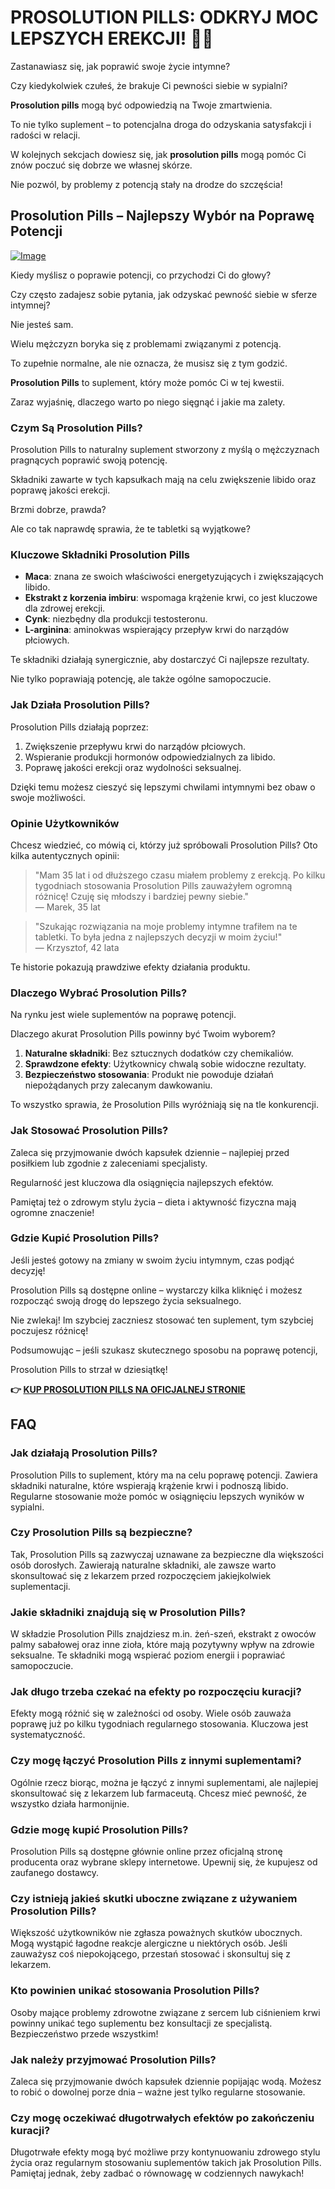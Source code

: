 # PROSOLUTION PILLS: ODKRYJ MOC LEPSZYCH EREKCJI! 💪✨

Zastanawiasz się, jak poprawić swoje życie intymne? 

Czy kiedykolwiek czułeś, że brakuje Ci pewności siebie w sypialni? 

**Prosolution pills** mogą być odpowiedzią na Twoje zmartwienia. 

To nie tylko suplement – to potencjalna droga do odzyskania satysfakcji i radości w relacji. 

W kolejnych sekcjach dowiesz się, jak **prosolution pills** mogą pomóc Ci znów poczuć się dobrze we własnej skórze. 

Nie pozwól, by problemy z potencją stały na drodze do szczęścia!

## Prosolution Pills – Najlepszy Wybór na Poprawę Potencji

[![Image](https://www2.sellhealth.com/171/p1g9n002b.jpg)](https://gchaffi.com/O88jsCW8)

Kiedy myślisz o poprawie potencji, co przychodzi Ci do głowy?

Czy często zadajesz sobie pytania, jak odzyskać pewność siebie w sferze intymnej? 

Nie jesteś sam.

Wielu mężczyzn boryka się z problemami związanymi z potencją. 

To zupełnie normalne, ale nie oznacza, że musisz się z tym godzić.

**Prosolution Pills** to suplement, który może pomóc Ci w tej kwestii. 

Zaraz wyjaśnię, dlaczego warto po niego sięgnąć i jakie ma zalety.

### Czym Są Prosolution Pills?

Prosolution Pills to naturalny suplement stworzony z myślą o mężczyznach pragnących poprawić swoją potencję. 

Składniki zawarte w tych kapsułkach mają na celu zwiększenie libido oraz poprawę jakości erekcji.

Brzmi dobrze, prawda? 

Ale co tak naprawdę sprawia, że te tabletki są wyjątkowe?

### Kluczowe Składniki Prosolution Pills

- **Maca**: znana ze swoich właściwości energetyzujących i zwiększających libido.
- **Ekstrakt z korzenia imbiru**: wspomaga krążenie krwi, co jest kluczowe dla zdrowej erekcji.
- **Cynk**: niezbędny dla produkcji testosteronu.
- **L-arginina**: aminokwas wspierający przepływ krwi do narządów płciowych.

Te składniki działają synergicznie, aby dostarczyć Ci najlepsze rezultaty. 

Nie tylko poprawiają potencję, ale także ogólne samopoczucie.

### Jak Działa Prosolution Pills?

Prosolution Pills działają poprzez:

1. Zwiększenie przepływu krwi do narządów płciowych.
2. Wspieranie produkcji hormonów odpowiedzialnych za libido.
3. Poprawę jakości erekcji oraz wydolności seksualnej.

Dzięki temu możesz cieszyć się lepszymi chwilami intymnymi bez obaw o swoje możliwości.

### Opinie Użytkowników

Chcesz wiedzieć, co mówią ci, którzy już spróbowali Prosolution Pills? Oto kilka autentycznych opinii:

> "Mam 35 lat i od dłuższego czasu miałem problemy z erekcją. Po kilku tygodniach stosowania Prosolution Pills zauważyłem ogromną różnicę! Czuję się młodszy i bardziej pewny siebie."  
> — Marek, 35 lat

> "Szukając rozwiązania na moje problemy intymne trafiłem na te tabletki. To była jedna z najlepszych decyzji w moim życiu!"  
> — Krzysztof, 42 lata

Te historie pokazują prawdziwe efekty działania produktu.

### Dlaczego Wybrać Prosolution Pills?

Na rynku jest wiele suplementów na poprawę potencji. 

Dlaczego akurat Prosolution Pills powinny być Twoim wyborem?

1. **Naturalne składniki**: Bez sztucznych dodatków czy chemikaliów.
2. **Sprawdzone efekty**: Użytkownicy chwalą sobie widoczne rezultaty.
3. **Bezpieczeństwo stosowania**: Produkt nie powoduje działań niepożądanych przy zalecanym dawkowaniu.

To wszystko sprawia, że Prosolution Pills wyróżniają się na tle konkurencji.

### Jak Stosować Prosolution Pills?

Zaleca się przyjmowanie dwóch kapsułek dziennie – najlepiej przed posiłkiem lub zgodnie z zaleceniami specjalisty. 

Regularność jest kluczowa dla osiągnięcia najlepszych efektów.

Pamiętaj też o zdrowym stylu życia – dieta i aktywność fizyczna mają ogromne znaczenie!

### Gdzie Kupić Prosolution Pills?

Jeśli jesteś gotowy na zmiany w swoim życiu intymnym, czas podjąć decyzję!

Prosolution Pills są dostępne online – wystarczy kilka kliknięć i możesz rozpocząć swoją drogę do lepszego życia seksualnego.

Nie zwlekaj! Im szybciej zaczniesz stosować ten suplement, tym szybciej poczujesz różnicę!

Podsumowując – jeśli szukasz skutecznego sposobu na poprawę potencji,

Prosolution Pills to strzał w dziesiątkę!



**👉 [KUP PROSOLUTION PILLS NA OFICJALNEJ STRONIE](https://gchaffi.com/O88jsCW8)**

## FAQ

### Jak działają Prosolution Pills?
Prosolution Pills to suplement, który ma na celu poprawę potencji. Zawiera składniki naturalne, które wspierają krążenie krwi i podnoszą libido. Regularne stosowanie może pomóc w osiągnięciu lepszych wyników w sypialni.

### Czy Prosolution Pills są bezpieczne?
Tak, Prosolution Pills są zazwyczaj uznawane za bezpieczne dla większości osób dorosłych. Zawierają naturalne składniki, ale zawsze warto skonsultować się z lekarzem przed rozpoczęciem jakiejkolwiek suplementacji.

### Jakie składniki znajdują się w Prosolution Pills?
W składzie Prosolution Pills znajdziesz m.in. żeń-szeń, ekstrakt z owoców palmy sabałowej oraz inne zioła, które mają pozytywny wpływ na zdrowie seksualne. Te składniki mogą wspierać poziom energii i poprawiać samopoczucie.

### Jak długo trzeba czekać na efekty po rozpoczęciu kuracji?
Efekty mogą różnić się w zależności od osoby. Wiele osób zauważa poprawę już po kilku tygodniach regularnego stosowania. Kluczowa jest systematyczność.

### Czy mogę łączyć Prosolution Pills z innymi suplementami?
Ogólnie rzecz biorąc, można je łączyć z innymi suplementami, ale najlepiej skonsultować się z lekarzem lub farmaceutą. Chcesz mieć pewność, że wszystko działa harmonijnie.

### Gdzie mogę kupić Prosolution Pills?
Prosolution Pills są dostępne głównie online przez oficjalną stronę producenta oraz wybrane sklepy internetowe. Upewnij się, że kupujesz od zaufanego dostawcy.

### Czy istnieją jakieś skutki uboczne związane z używaniem Prosolution Pills?
Większość użytkowników nie zgłasza poważnych skutków ubocznych. Mogą wystąpić łagodne reakcje alergiczne u niektórych osób. Jeśli zauważysz coś niepokojącego, przestań stosować i skonsultuj się z lekarzem.

### Kto powinien unikać stosowania Prosolution Pills?
Osoby mające problemy zdrowotne związane z sercem lub ciśnieniem krwi powinny unikać tego suplementu bez konsultacji ze specjalistą. Bezpieczeństwo przede wszystkim!

### Jak należy przyjmować Prosolution Pills?
Zaleca się przyjmowanie dwóch kapsułek dziennie popijając wodą. Możesz to robić o dowolnej porze dnia – ważne jest tylko regularne stosowanie.

### Czy mogę oczekiwać długotrwałych efektów po zakończeniu kuracji?
Długotrwałe efekty mogą być możliwe przy kontynuowaniu zdrowego stylu życia oraz regularnym stosowaniu suplementów takich jak Prosolution Pills. Pamiętaj jednak, żeby zadbać o równowagę w codziennych nawykach!